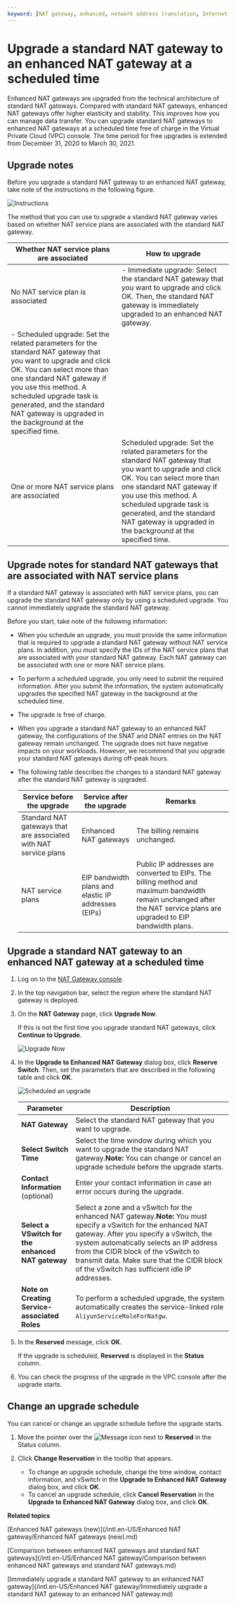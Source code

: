 ```yaml
---
keyword: [NAT gateway, enhanced, network address translation, Internet-facing services, Internet access]
---
```


# Upgrade a standard NAT gateway to an enhanced NAT gateway at a scheduled time

Enhanced NAT gateways are upgraded from the technical architecture of standard NAT gateways. Compared with standard NAT gateways, enhanced NAT gateways offer higher elasticity and stability. This improves how you can manage data transfer. You can upgrade standard NAT gateways to enhanced NAT gateways at a scheduled time free of charge in the Virtual Private Cloud \(VPC\) console. The time period for free upgrades is extended from December 31, 2020 to March 30, 2021.

## Upgrade notes

Before you upgrade a standard NAT gateway to an enhanced NAT gateway, take note of the instructions in the following figure.

![Instructions](https://static-aliyun-doc.oss-accelerate.aliyuncs.com/assets/img/en-US/0082659951/p147943.png)

The method that you can use to upgrade a standard NAT gateway varies based on whether NAT service plans are associated with the standard NAT gateway.

|Whether NAT service plans are associated|How to upgrade|
|----------------------------------------|--------------|
|No NAT service plan is associated|-   Immediate upgrade: Select the standard NAT gateway that you want to upgrade and click OK. Then, the standard NAT gateway is immediately upgraded to an enhanced NAT gateway.
-   Scheduled upgrade: Set the related parameters for the standard NAT gateway that you want to upgrade and click OK. You can select more than one standard NAT gateway if you use this method. A scheduled upgrade task is generated, and the standard NAT gateway is upgraded in the background at the specified time. |
|One or more NAT service plans are associated|Scheduled upgrade: Set the related parameters for the standard NAT gateway that you want to upgrade and click OK. You can select more than one standard NAT gateway if you use this method. A scheduled upgrade task is generated, and the standard NAT gateway is upgraded in the background at the specified time. |

## Upgrade notes for standard NAT gateways that are associated with NAT service plans

If a standard NAT gateway is associated with NAT service plans, you can upgrade the standard NAT gateway only by using a scheduled upgrade. You cannot immediately upgrade the standard NAT gateway.

Before you start, take note of the following information:

-   When you schedule an upgrade, you must provide the same information that is required to upgrade a standard NAT gateway without NAT service plans. In addition, you must specify the IDs of the NAT service plans that are associated with your standard NAT gateway. Each NAT gateway can be associated with one or more NAT service plans.
-   To perform a scheduled upgrade, you only need to submit the required information. After you submit the information, the system automatically upgrades the specified NAT gateway in the background at the scheduled time.
-   The upgrade is free of charge.
-   When you upgrade a standard NAT gateway to an enhanced NAT gateway, the configurations of the SNAT and DNAT entries on the NAT gateway remain unchanged. The upgrade does not have negative impacts on your workloads. However, we recommend that you upgrade your standard NAT gateways during off-peak hours.
-   The following table describes the changes to a standard NAT gateway after the standard NAT gateway is upgraded.

    |Service before the upgrade|Service after the upgrade|Remarks|
    |--------------------------|-------------------------|-------|
    |Standard NAT gateways that are associated with NAT service plans|Enhanced NAT gateways|The billing remains unchanged.|
    |NAT service plans|EIP bandwidth plans and elastic IP addresses \(EIPs\)|Public IP addresses are converted to EIPs. The billing method and maximum bandwidth remain unchanged after the NAT service plans are upgraded to EIP bandwidth plans.|


## Upgrade a standard NAT gateway to an enhanced NAT gateway at a scheduled time

1.  Log on to the [NAT Gateway console](https://vpc.console.aliyun.com/nat).

2.  In the top navigation bar, select the region where the standard NAT gateway is deployed.

3.  On the **NAT Gateway** page, click **Upgrade Now**.

    If this is not the first time you upgrade standard NAT gateways, click **Continue to Upgrade**.

    ![Upgrade Now](https://static-aliyun-doc.oss-accelerate.aliyuncs.com/assets/img/en-US/6618369951/p146934.png)

4.  In the **Upgrade to Enhanced NAT Gateway** dialog box, click **Reserve Switch**. Then, set the parameters that are described in the following table and click **OK**.

    ![Scheduled an upgrade](https://static-aliyun-doc.oss-accelerate.aliyuncs.com/assets/img/en-US/9698221161/p213058.png)

    |Parameter|Description|
    |---------|-----------|
    |**NAT Gateway**|Select the standard NAT gateway that you want to upgrade.|
    |**Select Switch Time**|Select the time window during which you want to upgrade the standard NAT gateway.**Note:** You can change or cancel an upgrade schedule before the upgrade starts. |
    |**Contact Information** \(optional\)|Enter your contact information in case an error occurs during the upgrade.|
    |**Select a VSwitch for the enhanced NAT gateway**|Select a zone and a vSwitch for the enhanced NAT gateway.**Note:** You must specify a vSwitch for the enhanced NAT gateway. After you specify a vSwitch, the system automatically selects an IP address from the CIDR block of the vSwitch to transmit data. Make sure that the CIDR block of the vSwitch has sufficient idle IP addresses. |
    |**Note on Creating Service-associated Roles**|To perform a scheduled upgrade, the system automatically creates the service-linked role `AliyunServiceRoleForNatgw`.|

5.  In the **Reserved** message, click **OK**.

    If the upgrade is scheduled, **Reserved** is displayed in the **Status** column.

6.  You can check the progress of the upgrade in the VPC console after the upgrade starts.


## Change an upgrade schedule

You can cancel or change an upgrade schedule before the upgrade starts.

1.  Move the pointer over the ![Message](https://static-aliyun-doc.oss-accelerate.aliyuncs.com/assets/img/en-US/9979558161/p213066.png) icon next to **Reserved** in the Status column.

2.  Click **Change Reservation** in the tooltip that appears.

    -   To change an upgrade schedule, change the time window, contact information, and vSwitch in the **Upgrade to Enhanced NAT Gateway** dialog box, and click **OK**.
    -   To cancel an upgrade schedule, click **Cancel Reservation** in the **Upgrade to Enhanced NAT Gateway** dialog box, and click **OK**.

**Related topics**  


[Enhanced NAT gateways \(new\)](/intl.en-US/Enhanced NAT gateway/Enhanced NAT gateways (new).md)

[Comparison between enhanced NAT gateways and standard NAT gateways](/intl.en-US/Enhanced NAT gateway/Comparison between enhanced NAT gateways and standard NAT gateways.md)

[Immediately upgrade a standard NAT gateway to an enhanced NAT gateway](/intl.en-US/Enhanced NAT gateway/Immediately upgrade a standard NAT gateway to an enhanced NAT gateway.md)

